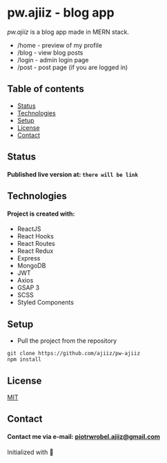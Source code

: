 # pw.ajiiz - blog app

*pw.ajiiz* is a blog app made in MERN stack.
* /home - preview of my profile
* /blog - view blog posts
* /login - admin login page
* /post - post page (if you are logged in) 

## Table of contents
* [Status](#status)
* [Technologies](#technologies)
* [Setup](#setup)
* [License](#license)
* [Contact](#contact)

## Status
#### Published live version at: `there will be link`

## Technologies
#### Project is created with:
* ReactJS
* React Hooks
* React Routes
* React Redux
* Express
* MongoDB
* JWT
* Axios
* GSAP 3
* SCSS
* Styled Components

## Setup
* Pull the project from the repository
```
git clone https://github.com/ajiiz/pw-ajiiz
npm install
```

## License
[MIT](https://choosealicense.com/licenses/mit/)

## Contact
#### Contact me via e-mail: piotrwrobel.ajiiz@gmail.com

Initialized with 🖤
